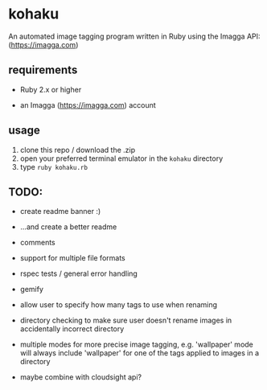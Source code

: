 # kohaku
An automated image tagging program written in Ruby using the Imagga API: (https://imagga.com)

## requirements

* Ruby 2.x or higher

* an Imagga (https://imagga.com) account

## usage

1. clone this repo / download the .zip
2. open your preferred terminal emulator in the `kohaku` directory
3. type `ruby kohaku.rb`

## TODO:

* create readme banner :)

* ...and create a better readme

* comments

* support for multiple file formats

* rspec tests / general error handling

* gemify

* allow user to specify how many tags to use when renaming

* directory checking to make sure user doesn't rename images in accidentally incorrect directory

* multiple modes for more precise image tagging, e.g. 'wallpaper' mode will always include 'wallpaper' for one of the tags applied to images in a directory

* maybe combine with cloudsight api?
